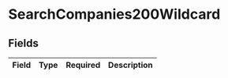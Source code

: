 # SearchCompanies200Wildcard


## Fields

| Field       | Type        | Required    | Description |
| ----------- | ----------- | ----------- | ----------- |